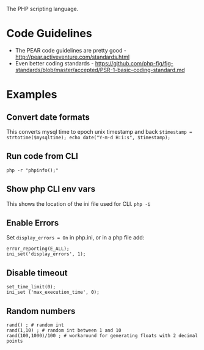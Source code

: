 The PHP scripting language.

# Code Guidelines

- The PEAR code guidelines are pretty good - <http://pear.activeventure.com/standards.html>
- Even better coding standards - <https://github.com/php-fig/fig-standards/blob/master/accepted/PSR-1-basic-coding-standard.md>

# Examples

## Convert date formats

This converts mysql time to epoch unix timestamp and back `$timestamp = strtotime($mysqltime); echo date("Y-m-d H:i:s", $timestamp);`

## Run code from CLI

```
php -r "phpinfo();"
```

## Show php CLI env vars

This shows the location of the ini file used for CLI. `php -i`

## Enable Errors

Set `display_errors = On` in php.ini, or in a php file add:

```
error_reporting(E_ALL);
ini_set('display_errors', 1);
```

## Disable timeout

```
set_time_limit(0);
ini_set ('max_execution_time', 0);
```

## Random numbers

```
rand() ; # random int
rand(1,10) ; # random int between 1 and 10
rand(100,1000)/100 ; # workaround for generating floats with 2 decimal points
```
